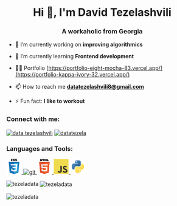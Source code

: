 <h1 align="center">Hi 👋, I'm David Tezelashvili</h1>
<h3 align="center">A workaholic from Georgia</h3>

- 🔭 I’m currently working on **improving algorithmics**

- 🌱 I’m currently learning **Frontend development**

- 👨‍💻 Portfolio [https://portfolio-eight-mocha-83.vercel.app/](https://portfolio-kappa-ivory-32.vercel.app/)

- 📫 How to reach me **datatezelashvili8@gmail.com**

- ⚡ Fun fact: **I like to workout**

<h3 align="left">Connect with me:</h3>
<p align="left">
<a href="[https://fb.com/data tezela](https://www.facebook.com/data.tezela)" target="blank"><img align="center" src="https://raw.githubusercontent.com/rahuldkjain/github-profile-readme-generator/master/src/images/icons/Social/facebook.svg" alt="data tezelashvili" height="30" width="40" /></a>
<a href="https://instagram.com/datatezela" target="blank"><img align="center" src="https://raw.githubusercontent.com/rahuldkjain/github-profile-readme-generator/master/src/images/icons/Social/instagram.svg" alt="datatezela" height="30" width="40" /></a>
</p>

<h3 align="left">Languages and Tools:</h3>
<p align="left"> <a href="https://www.w3schools.com/css/" target="_blank" rel="noreferrer"> <img src="https://raw.githubusercontent.com/devicons/devicon/master/icons/css3/css3-original-wordmark.svg" alt="css3" width="40" height="40"/> </a> <a href="https://git-scm.com/" target="_blank" rel="noreferrer"> <img src="https://www.vectorlogo.zone/logos/git-scm/git-scm-icon.svg" alt="git" width="40" height="40"/> </a> <a href="https://www.w3.org/html/" target="_blank" rel="noreferrer"> <img src="https://raw.githubusercontent.com/devicons/devicon/master/icons/html5/html5-original-wordmark.svg" alt="html5" width="40" height="40"/> </a> <a href="https://developer.mozilla.org/en-US/docs/Web/JavaScript" target="_blank" rel="noreferrer"> <img src="https://raw.githubusercontent.com/devicons/devicon/master/icons/javascript/javascript-original.svg" alt="javascript" width="40" height="40"/> </a> <a href="https://www.python.org" target="_blank" rel="noreferrer"> <img src="https://raw.githubusercontent.com/devicons/devicon/master/icons/python/python-original.svg" alt="python" width="40" height="40"/> </a> </p>

<p><img align="left" src="https://github-readme-stats.vercel.app/api/top-langs?username=tezeladata&show_icons=true&theme=dracula&hide_border=true&locale=en&layout=compact" alt="tezeladata" /></p>

<p>&nbsp;<img align="center" src="https://github-readme-stats.vercel.app/api?username=tezeladata&show_icons=true&theme=dark&locale=en" alt="tezeladata" /></p>

<p><img align="center" src="https://github-readme-streak-stats.herokuapp.com/?user=tezeladata&" alt="tezeladata" /></p>
